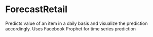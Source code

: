# ForecastRetail
Predicts value of an item in a daily basis and visualize the prediction accordingly. Uses Facebook Prophet for time series prediction
